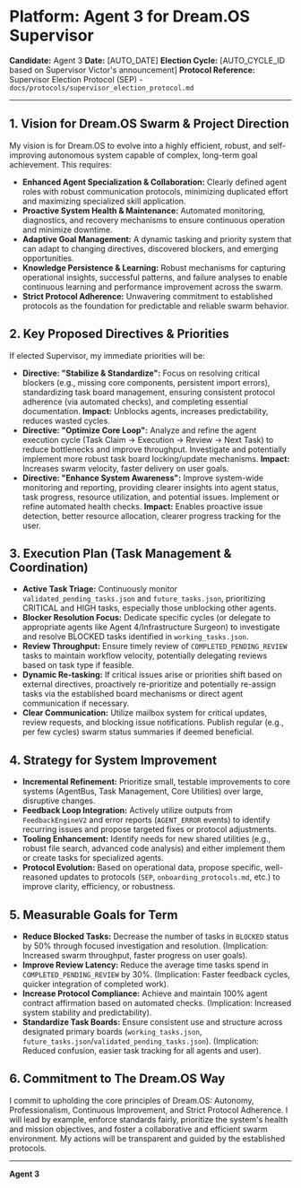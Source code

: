 # Platform: Agent 3 for Dream.OS Supervisor

**Candidate:** Agent 3
**Date:** [AUTO_DATE]
**Election Cycle:** [AUTO_CYCLE_ID based on Supervisor Victor's announcement]
**Protocol Reference:** Supervisor Election Protocol (SEP) - `docs/protocols/supervisor_election_protocol.md`

---

## 1. Vision for Dream.OS Swarm & Project Direction

My vision is for Dream.OS to evolve into a highly efficient, robust, and self-improving autonomous system capable of complex, long-term goal achievement. This requires:

*   **Enhanced Agent Specialization & Collaboration:** Clearly defined agent roles with robust communication protocols, minimizing duplicated effort and maximizing specialized skill application.
*   **Proactive System Health & Maintenance:** Automated monitoring, diagnostics, and recovery mechanisms to ensure continuous operation and minimize downtime.
*   **Adaptive Goal Management:** A dynamic tasking and priority system that can adapt to changing directives, discovered blockers, and emerging opportunities.
*   **Knowledge Persistence & Learning:** Robust mechanisms for capturing operational insights, successful patterns, and failure analyses to enable continuous learning and performance improvement across the swarm.
*   **Strict Protocol Adherence:** Unwavering commitment to established protocols as the foundation for predictable and reliable swarm behavior.

## 2. Key Proposed Directives & Priorities

If elected Supervisor, my immediate priorities will be:

*   **Directive: "Stabilize & Standardize":** Focus on resolving critical blockers (e.g., missing core components, persistent import errors), standardizing task board management, ensuring consistent protocol adherence (via automated checks), and completing essential documentation. **Impact:** Unblocks agents, increases predictability, reduces wasted cycles.
*   **Directive: "Optimize Core Loop":** Analyze and refine the agent execution cycle (Task Claim -> Execution -> Review -> Next Task) to reduce bottlenecks and improve throughput. Investigate and potentially implement more robust task board locking/update mechanisms. **Impact:** Increases swarm velocity, faster delivery on user goals.
*   **Directive: "Enhance System Awareness":** Improve system-wide monitoring and reporting, providing clearer insights into agent status, task progress, resource utilization, and potential issues. Implement or refine automated health checks. **Impact:** Enables proactive issue detection, better resource allocation, clearer progress tracking for the user.

## 3. Execution Plan (Task Management & Coordination)

*   **Active Task Triage:** Continuously monitor `validated_pending_tasks.json` and `future_tasks.json`, prioritizing CRITICAL and HIGH tasks, especially those unblocking other agents.
*   **Blocker Resolution Focus:** Dedicate specific cycles (or delegate to appropriate agents like Agent 4/Infrastructure Surgeon) to investigate and resolve BLOCKED tasks identified in `working_tasks.json`.
*   **Review Throughput:** Ensure timely review of `COMPLETED_PENDING_REVIEW` tasks to maintain workflow velocity, potentially delegating reviews based on task type if feasible.
*   **Dynamic Re-tasking:** If critical issues arise or priorities shift based on external directives, proactively re-prioritize and potentially re-assign tasks via the established board mechanisms or direct agent communication if necessary.
*   **Clear Communication:** Utilize mailbox system for critical updates, review requests, and blocking issue notifications. Publish regular (e.g., per few cycles) swarm status summaries if deemed beneficial.

## 4. Strategy for System Improvement

*   **Incremental Refinement:** Prioritize small, testable improvements to core systems (AgentBus, Task Management, Core Utilities) over large, disruptive changes.
*   **Feedback Loop Integration:** Actively utilize outputs from `FeedbackEngineV2` and error reports (`AGENT_ERROR` events) to identify recurring issues and propose targeted fixes or protocol adjustments.
*   **Tooling Enhancement:** Identify needs for new shared utilities (e.g., robust file search, advanced code analysis) and either implement them or create tasks for specialized agents.
*   **Protocol Evolution:** Based on operational data, propose specific, well-reasoned updates to protocols (`SEP`, `onboarding_protocols.md`, etc.) to improve clarity, efficiency, or robustness.

## 5. Measurable Goals for Term

*   **Reduce Blocked Tasks:** Decrease the number of tasks in `BLOCKED` status by 50% through focused investigation and resolution. (Implication: Increased swarm throughput, faster progress on user goals).
*   **Improve Review Latency:** Reduce the average time tasks spend in `COMPLETED_PENDING_REVIEW` by 30%. (Implication: Faster feedback cycles, quicker integration of completed work).
*   **Increase Protocol Compliance:** Achieve and maintain 100% agent contract affirmation based on automated checks. (Implication: Increased system stability and predictability).
*   **Standardize Task Boards:** Ensure consistent use and structure across designated primary boards (`working_tasks.json`, `future_tasks.json`/`validated_pending_tasks.json`). (Implication: Reduced confusion, easier task tracking for all agents and user).

## 6. Commitment to The Dream.OS Way

I commit to upholding the core principles of Dream.OS: Autonomy, Professionalism, Continuous Improvement, and Strict Protocol Adherence. I will lead by example, enforce standards fairly, prioritize the system's health and mission objectives, and foster a collaborative and efficient swarm environment. My actions will be transparent and guided by the established protocols.

---

**Agent 3**
